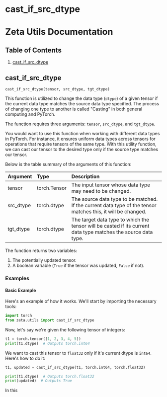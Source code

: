 # cast_if_src_dtype

# Zeta Utils Documentation

## Table of Contents

1. [cast_if_src_dtype](#cast_if_src_dtype)

<a name='cast_if_src_dtype'></a>
## cast_if_src_dtype 
`cast_if_src_dtype(tensor, src_dtype, tgt_dtype)`

This function is utilized to change the data type (`dtype`) of a given tensor if the current data type matches the source data type specified. The process of changing one type to another is called "Casting" in both general computing and PyTorch. 

The function requires three arguments: `tensor`, `src_dtype`, and `tgt_dtype`.

You would want to use this function when working with different data types in PyTorch. For instance, it ensures uniform data types across tensors for operations that require tensors of the same type. With this utility function, we can cast our tensor to the desired type only if the source type matches our tensor.

Below is the table summary of the arguments of this function:

| Argument | Type | Description |
| :- | :- | :- |
| tensor   | torch.Tensor | The input tensor whose data type may need to be changed. |
| src_dtype | torch.dtype | The source data type to be matched. If the current data type of the tensor matches this, it will be changed. |
| tgt_dtype | torch.dtype | The target data type to which the tensor will be casted if its current data type matches the source data type. |

The function returns two variables:

 1. The potentially updated tensor.
 2. A boolean variable (`True` if the tensor was updated, `False` if not).

### Examples

#### Basic Example

Here's an example of how it works. We'll start by importing the necessary tools:

```python
import torch
from zeta.utils import cast_if_src_dtype
```
Now, let's say we're given the following tensor of integers:

```python
t1 = torch.tensor([1, 2, 3, 4, 5])
print(t1.dtype)  # Outputs torch.int64
```
We want to cast this tensor to `float32` only if it's current dtype is `int64`. Here's how to do it:

```python
t1, updated = cast_if_src_dtype(t1, torch.int64, torch.float32)

print(t1.dtype)  # Outputs torch.float32
print(updated)  # Outputs True
```
In this
